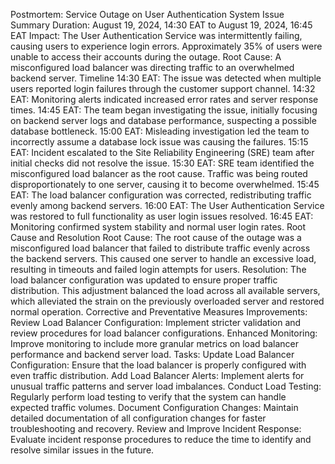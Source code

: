 Postmortem: Service Outage on User Authentication System
Issue Summary
Duration: August 19, 2024, 14:30 EAT to August 19, 2024, 16:45 EAT
Impact: The User Authentication Service was intermittently failing, causing users to experience login errors. Approximately 35% of users were unable to access their accounts during the outage.
Root Cause: A misconfigured load balancer was directing traffic to an overwhelmed backend server.
Timeline
14:30 EAT: The issue was detected when multiple users reported login failures through the customer support channel.
14:32 EAT: Monitoring alerts indicated increased error rates and server response times.
14:45 EAT: The team began investigating the issue, initially focusing on backend server logs and database performance, suspecting a possible database bottleneck.
15:00 EAT: Misleading investigation led the team to incorrectly assume a database lock issue was causing the failures.
15:15 EAT: Incident escalated to the Site Reliability Engineering (SRE) team after initial checks did not resolve the issue.
15:30 EAT: SRE team identified the misconfigured load balancer as the root cause. Traffic was being routed disproportionately to one server, causing it to become overwhelmed.
15:45 EAT: The load balancer configuration was corrected, redistributing traffic evenly among backend servers.
16:00 EAT: The User Authentication Service was restored to full functionality as user login issues resolved.
16:45 EAT: Monitoring confirmed system stability and normal user login rates.
Root Cause and Resolution
Root Cause: The root cause of the outage was a misconfigured load balancer that failed to distribute traffic evenly across the backend servers. This caused one server to handle an excessive load, resulting in timeouts and failed login attempts for users.
Resolution: The load balancer configuration was updated to ensure proper traffic distribution. This adjustment balanced the load across all available servers, which alleviated the strain on the previously overloaded server and restored normal operation.
Corrective and Preventative Measures
Improvements:
Review Load Balancer Configuration: Implement stricter validation and review procedures for load balancer configurations.
Enhanced Monitoring: Improve monitoring to include more granular metrics on load balancer performance and backend server load.
Tasks:
Update Load Balancer Configuration: Ensure that the load balancer is properly configured with even traffic distribution.
Add Load Balancer Alerts: Implement alerts for unusual traffic patterns and server load imbalances.
Conduct Load Testing: Regularly perform load testing to verify that the system can handle expected traffic volumes.
Document Configuration Changes: Maintain detailed documentation of all configuration changes for faster troubleshooting and recovery.
Review and Improve Incident Response: Evaluate incident response procedures to reduce the time to identify and resolve similar issues in the future.


